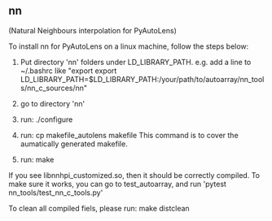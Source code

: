 ## nn ##
(Natural Neighbours interpolation for PyAutoLens)

To install nn for PyAutoLens on a linux machine, follow the steps below:

1. Put directory 'nn' folders under LD\_LIBRARY\_PATH. 
e.g. add a line to ~/.bashrc like "export export LD\_LIBRARY\_PATH=$LD\_LIBRARY\_PATH:/your/path/to/autoarray/nn\_tools/nn\_c\_sources/nn"

2. go to directory 'nn'

3. run: 
./configure

4. run:
cp makefile\_autolens makefile
This command is to cover the aumatically generated makefile. 

5. run:
make

If you see libnnhpi\_customized.so, then it should be correctly compiled. To make sure it works, you can go to test\_autoarray, and run 'pytest nn\_tools/test\_nn\_c\_tools.py'


To clean all compiled fiels, please run:
make distclean 



